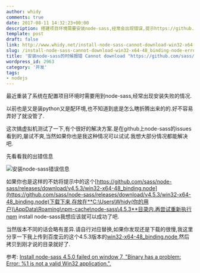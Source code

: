 ```yaml
---
author: whidy
comments: true
date: 2017-08-11 14:32:23+00:00
description: 搭建项目环境需要安装node-sass,经常会出现错误,提示https://github.com/sass/node-sass/releases/download/v4.5.3/win32-x64-48_binding.node无法下载,原因就是国外的东西很慢,解决办法也很简单...
template: post
draft: false
link: http://www.whidy.net/install-node-sass-cannot-download-win32-x64-48_binding-node-error.html
slug: /install-node-sass-cannot-download-win32-x64-48_binding-node-error
title: '安装node-sass的时候报错 Cannot download "https://github.com/sass/node-sass/releases/download/v4.5.3/win32-x64-48_binding.node":'
wordpress_id: 2963
category: '开发'
tags:
- nodejs
---
```


最近重装了系统在配置项目环境时需要用到node-sass,经常出现安装失败的情况.

以前也是又是装python又是配环境,也不知道到底是怎么瞎折腾出来的的.好不容易弄好了就没管了.

这次搞虚拟机测试了一下,有个很好的解决方案.是在github上node-sass的issues看到的,屡试不爽,当然如果你也是我这种情况可以试试.我想大部分情况都能解决吧.

先看看我的出错信息

![安装node-sass错误信息](https://www.whidy.net/wp-content/uploads/2017/08/node-sass-400x154.png)

如果你也是这样的不妨将提示中的这个[https://github.com/sass/node-sass/releases/download/v4.5.3/win32-x64-48_binding.node](https://github.com/sass/node-sass/releases/download/v4.5.3/win32-x64-48_binding.node)下载下来,存放在**C:\Users\Whidy(你的用户)\AppData\Roaming\npm-cache\node-sass\4.5.3**目录内,再尝试重新执行npm install node-sass我想应该就可以成功了吧.

当然版本不同的话会略有差异.请自行对应替换,如果你发现还是下载的很慢,我这里分享一下我上传到百度云的这个4.5.3版本的[win32-x64-48_binding.node](https://pan.baidu.com/s/1cevVaQ),然后拷贝到刚才说的目录就好了.

参考: [Install node-sass 4.5.0 failed on window 7, "Binary has a problem: Error: %1 is not a valid Win32 application.".](https://github.com/sass/node-sass/issues/1888)
